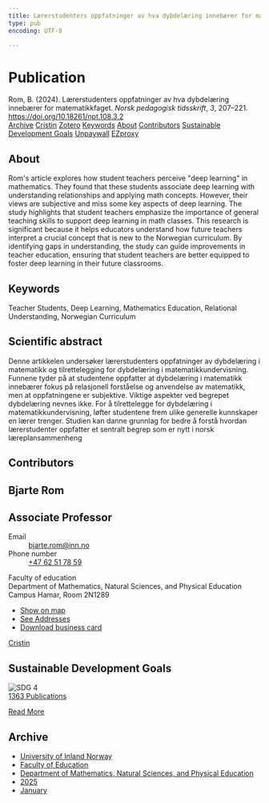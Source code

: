 ```yaml
---
title: Lærerstudenters oppfatninger av hva dybdelæring innebærer for matematikkfaget
type: pub
encoding: UTF-8

---
```

<h1>Publication</h1>
<article id="csl-bib-container-LJ328UAV" class="csl-bib-container">
  <div class="csl-bib-body"> <div class="csl-entry">Rom, B. (2024). Lærerstudenters oppfatninger av hva dybdelæring innebærer for matematikkfaget. <i>Norsk pedagogisk tidsskrift</i>, <i>3</i>, 207–221. <a href="https://doi.org/10.18261/npt.108.3.2">https://doi.org/10.18261/npt.108.3.2</a></div> </div>
  <div class="csl-bib-buttons">
    <a href="#taxonomy-article-LJ328UAV" alt="archive" class="csl-bib-button">Archive</a>
    <a href="https://app.cristin.no/results/show.jsf?id=2335087" alt="Cristin" class="csl-bib-button">Cristin</a>
    <a href="http://zotero.org/groups/5881554/items/LJ328UAV" alt="Zotero" class="csl-bib-button">Zotero</a>
    <a href="#keywords-article-LJ328UAV" alt="keywords" class="csl-bib-button">Keywords</a>
    <a href="#about-article-LJ328UAV" alt="about_pub" class="csl-bib-button">About</a>
    <a href="#contributors-article-LJ328UAV" alt="contributors" class="csl-bib-button">Contributors</a>
    <a href="#sdg-article-LJ328UAV" alt="sdg" class="csl-bib-button">Sustainable Development Goals</a>
    <a href="https://doi.org/10.18261/npt.108.3.2" alt="Unpaywall" class="csl-bib-button">Unpaywall</a>
    <a href="https://doi.org/10.18261/npt.108.3.2" alt="EZproxy" class="csl-bib-button">EZproxy</a>
  </div>
  <div id="csl-bib-meta-container-LJ328UAV"></div>
</article>
<div id="csl-bib-meta-LJ328UAV" class="csl-bib-meta">
  <article id="about-article-LJ328UAV" class="about_pub-article">
    <h1>About</h1>
    Rom's article explores how student teachers perceive "deep learning" in mathematics. They found that these students associate deep learning with understanding relationships and applying math concepts. However, their views are subjective and miss some key aspects of deep learning. The study highlights that student teachers emphasize the importance of general teaching skills to support deep learning in math classes. This research is significant because it helps educators understand how future teachers interpret a crucial concept that is new to the Norwegian curriculum. By identifying gaps in understanding, the study can guide improvements in teacher education, ensuring that student teachers are better equipped to foster deep learning in their future classrooms.
  </article>
  <article id="keywords-article-LJ328UAV" class="keywords-article">
    <h1>Keywords</h1>
    Teacher Students, Deep Learning, Mathematics Education, Relational Understanding, Norwegian Curriculum
  </article>
  <article id="abstract-article-LJ328UAV" class="abstract-article">
    <h1>Scientific abstract</h1>
    Denne artikkelen undersøker lærerstudenters oppfatninger 
av dybdelæring i matematikk og tilrettelegging for 
dybdelæring i matematikkundervisning. Funnene tyder på 
at studentene oppfatter at dybdelæring i matematikk 
innebærer fokus på relasjonell forståelse og anvendelse av 
matematikk, men at oppfatningene er subjektive. Viktige 
aspekter ved begrepet dybdelæring nevnes ikke. For å 
tilrettelegge for dybdelæring i matematikkundervisning, 
løfter studentene frem ulike generelle kunnskaper en lærer 
trenger. Studien kan danne grunnlag for bedre å forstå 
hvordan lærerstudenter oppfatter et sentralt begrep som er 
nytt i norsk læreplansammenheng
  </article>
  <article id="contributors-article-LJ328UAV" class="contributors-article">
    <h1>Contributors</h1>
    <div class="personas"> <div class="vrtx-hinn-person-card"> <div class="photo"> <i class="lar la-user-circle missing-person"></i> </div> <div class="info"> <hgroup><h1>Bjarte Rom</h1> <h2>Associate Professor</h2> </hgroup><dl> <dt>Email</dt> <dd> <a href="mailto:bjarte.rom@inn.no">bjarte.rom@inn.no</a> </dd> <dt>Phone number</dt> <dd><a href="tel:+4762517859"> +47 62 51 78 59 </a></dd> </dl> <p> Faculty of education<br> Department of Mathematics, Natural Sciences, and Physical Education<br> Campus Hamar, Room 2N1289 </p> <ul class="vrtx-hinn-links"> <li><a href="https://www.google.com/maps?q=60.79677,11.07358">Show on map</a></li> <li><a href="https://www.inn.no/english/find-an-employee/bjarte-rom.html#vrtx-hinn-addresses">See Addresses</a></li> <li><a href="https://www.inn.no/english/find-an-employee/bjarte-rom.html?vrtx=vcf">Download business card</a></li> </ul> </div> </div> <a href="https://app.cristin.no/persons/show.jsf?id=38831" alt="Cristin URL" class="personas-cristin">Cristin</a> </div>
  </article>
  <article id="sdg-article-LJ328UAV" class="sdg-article">
    <h1>Sustainable Development Goals</h1>
    <div class="sdg-container"><div id="sdg4" class="sdg">
        <img src="{{< params subfolder >}}images/sdg/sdg04_en.png" class="image" alt="SDG 4">
        <div class="sdg-overlay">
          <a href="{{< params subfolder >}}en/archive/?sdg=4#archive" class="sdg-publication-count"><span>1363</span> Publications</a>
          <p><a href="https://sdgs.un.org/goals/goal4" class="sdg-read-more">Read More</a></p>
        </div>
      </div></div>
  </article>
  <article id="taxonomy-article-LJ328UAV" class="taxonomy-article">
    <h1>Archive</h1>
    <ul>
      <li><a href="{{< params subfolder >}}en/archive/?key=3DCRN523">University of Inland Norway</a></li>
      <li><a href="{{< params subfolder >}}en/archive/?key=WYNZA47F">Faculty of Education</a></li>
      <li><a href="{{< params subfolder >}}en/archive/?key=LLA4BC9U">Department of Mathematics, Natural Sciences, and Physical Education</a></li>
      <li><a href="{{< params subfolder >}}en/archive/?key=B5MNGADD">2025</a></li>
      <li><a href="{{< params subfolder >}}en/archive/?key=QJJFKAH7">January</a></li>
    </ul>
  </article>
</div>
